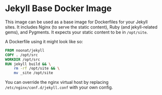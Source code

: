 Jekyll Base Docker Image
========================

This image can be used as a base image for Dockerfiles for your Jekyll sites.
It includes Nginx (to serve the static content), Ruby (and jekyll-related gems),
and Pygments. It expects your static content to be in `/opt/site`.

A Dockerfile using it might look like so:

```dockerfile
FROM noonat/jekyll
COPY . /opt/src
WORKDIR /opt/src
RUN jekyll build && \
    rm -rf /opt/site && \
    mv _site /opt/site
```

You can override the nginx virtual host by replacing
`/etc/nginx/conf.d/jekyll.conf` with your own config.
